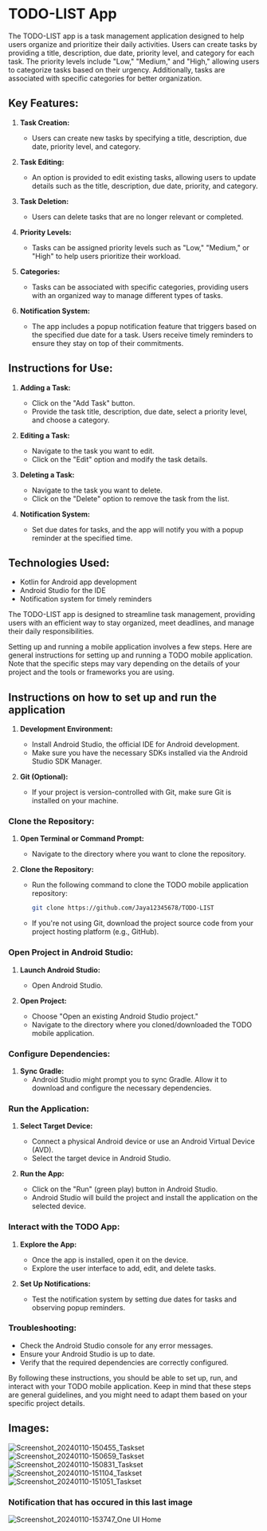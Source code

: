 # TODO-LIST App

The TODO-LIST app is a task management application designed to help users organize and prioritize their daily activities. Users can create tasks by providing a title, description, due date, priority level, and category for each task. The priority levels include "Low," "Medium," and "High," allowing users to categorize tasks based on their urgency. Additionally, tasks are associated with specific categories for better organization.

## Key Features:

1. **Task Creation:**
   - Users can create new tasks by specifying a title, description, due date, priority level, and category.

2. **Task Editing:**
   - An option is provided to edit existing tasks, allowing users to update details such as the title, description, due date, priority, and category.

3. **Task Deletion:**
   - Users can delete tasks that are no longer relevant or completed.

4. **Priority Levels:**
   - Tasks can be assigned priority levels such as "Low," "Medium," or "High" to help users prioritize their workload.

5. **Categories:**
   - Tasks can be associated with specific categories, providing users with an organized way to manage different types of tasks.

6. **Notification System:**
   - The app includes a popup notification feature that triggers based on the specified due date for a task. Users receive timely reminders to ensure they stay on top of their commitments.

## Instructions for Use:

1. **Adding a Task:**
   - Click on the "Add Task" button.
   - Provide the task title, description, due date, select a priority level, and choose a category.

2. **Editing a Task:**
   - Navigate to the task you want to edit.
   - Click on the "Edit" option and modify the task details.

3. **Deleting a Task:**
   - Navigate to the task you want to delete.
   - Click on the "Delete" option to remove the task from the list.

4. **Notification System:**
   - Set due dates for tasks, and the app will notify you with a popup reminder at the specified time.

## Technologies Used:

- Kotlin for Android app development
- Android Studio for the IDE
- Notification system for timely reminders

The TODO-LIST app is designed to streamline task management, providing users with an efficient way to stay organized, meet deadlines, and manage their daily responsibilities.

Setting up and running a mobile application involves a few steps. Here are general instructions for setting up and running a TODO mobile application. Note that the specific steps may vary depending on the details of your project and the tools or frameworks you are using.

## Instructions on how to set up and run the application 

1. **Development Environment:**
   - Install Android Studio, the official IDE for Android development.
   - Make sure you have the necessary SDKs installed via the Android Studio SDK Manager.

2. **Git (Optional):**
   - If your project is version-controlled with Git, make sure Git is installed on your machine.

### Clone the Repository:

1. **Open Terminal or Command Prompt:**
   - Navigate to the directory where you want to clone the repository.

2. **Clone the Repository:**
   - Run the following command to clone the TODO mobile application repository:
     ```bash
     git clone https://github.com/Jaya12345678/TODO-LIST
     ```
   - If you're not using Git, download the project source code from your project hosting platform (e.g., GitHub).

### Open Project in Android Studio:

1. **Launch Android Studio:**
   - Open Android Studio.

2. **Open Project:**
   - Choose "Open an existing Android Studio project."
   - Navigate to the directory where you cloned/downloaded the TODO mobile application.

### Configure Dependencies:

1. **Sync Gradle:**
   - Android Studio might prompt you to sync Gradle. Allow it to download and configure the necessary dependencies.

### Run the Application:

1. **Select Target Device:**
   - Connect a physical Android device or use an Android Virtual Device (AVD).
   - Select the target device in Android Studio.

2. **Run the App:**
   - Click on the "Run" (green play) button in Android Studio.
   - Android Studio will build the project and install the application on the selected device.

### Interact with the TODO App:

1. **Explore the App:**
   - Once the app is installed, open it on the device.
   - Explore the user interface to add, edit, and delete tasks.

2. **Set Up Notifications:**
   - Test the notification system by setting due dates for tasks and observing popup reminders.


### Troubleshooting:

- Check the Android Studio console for any error messages.
- Ensure your Android Studio is up to date.
- Verify that the required dependencies are correctly configured.

By following these instructions, you should be able to set up, run, and interact with your TODO mobile application. Keep in mind that these steps are general guidelines, and you might need to adapt them based on your specific project details.

## Images:

![Screenshot_20240110-150455_Taskset](https://github.com/Jaya12345678/TODO-LIST/assets/92866763/adf0c705-5bc7-468d-a556-7ad2dd047f09)
![Screenshot_20240110-150659_Taskset](https://github.com/Jaya12345678/TODO-LIST/assets/92866763/04fe11f2-0689-4b3c-9ed8-d60a9d53ad27)
![Screenshot_20240110-150831_Taskset](https://github.com/Jaya12345678/TODO-LIST/assets/92866763/1b8805b1-c15d-41f7-9f95-a941ab452530)
![Screenshot_20240110-151104_Taskset](https://github.com/Jaya12345678/TODO-LIST/assets/92866763/6baefa67-4cbe-42cb-bb08-167fd0f5d274)
![Screenshot_20240110-151051_Taskset](https://github.com/Jaya12345678/TODO-LIST/assets/92866763/ad7e62b5-46a6-4e0f-97bb-21e904384175)
### Notification that has occured in this last image
![Screenshot_20240110-153747_One UI Home](https://github.com/Jaya12345678/TODO-LIST/assets/92866763/84c67a31-9ece-445f-86b2-b4a65dd67b53)



